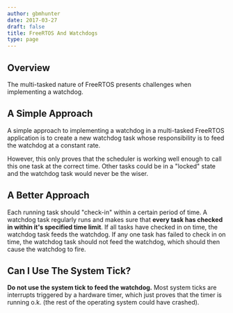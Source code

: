```yaml
---
author: gbmhunter
date: 2017-03-27
draft: false
title: FreeRTOS And Watchdogs
type: page
---
```


## Overview

The multi-tasked nature of FreeRTOS presents challenges when implementing a watchdog.

## A Simple Approach

A simple approach to implementing a watchdog in a multi-tasked FreeRTOS application is to create a new watchdog task whose responsibility is to feed the watchdog at a constant rate.

However, this only proves that the scheduler is working well enough to call this one task at the correct time. Other tasks could be in a "locked" state and the watchdog task would never be the wiser.

## A Better Approach

Each running task should "check-in" within a certain period of time. A watchdog task regularly runs and makes sure that **every task has checked in within it's specified time limit**. If all tasks have checked in on time, the watchdog task feeds the watchdog. If any one task has failed to check in on time, the watchdog task should not feed the watchdog, which should then cause the watchdog to fire.

## Can I Use The System Tick?

**Do not use the system tick to feed the watchdog.** Most system ticks are interrupts triggered by a hardware timer, which just proves that the timer is running o.k. (the rest of the operating system could have crashed).
